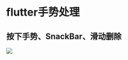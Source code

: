 # flutter手势处理
## 按下手势、SnackBar、滑动删除
![](https://github.com/wdpfm/flutter_gesture/blob/master/assets/sc.png)